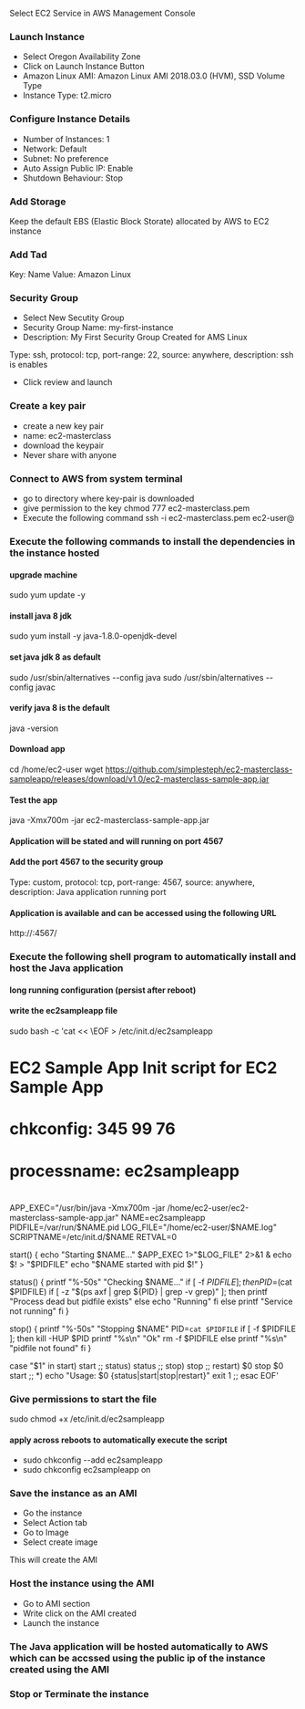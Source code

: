 Select EC2 Service in AWS Management Console

### Launch Instance
* Select Oregon Availability Zone
* Click on Launch Instance Button
* Amazon Linux AMI: Amazon Linux AMI 2018.03.0 (HVM), SSD Volume Type
* Instance Type: t2.micro 

### Configure Instance Details
* Number of Instances: 1
* Network: Default
* Subnet: No preference
* Auto Assign Public IP: Enable
* Shutdown Behaviour: Stop

### Add Storage
Keep the default EBS (Elastic Block Storate) allocated by AWS to EC2 instance

### Add Tad
Key: Name
Value: Amazon Linux

### Security Group
* Select New Secutity Group 
* Security Group Name: my-first-instance
* Description: My First Security Group Created for AMS Linux

Type: ssh, protocol: tcp, port-range: 22, source: anywhere, description: ssh is enables

* Click review and launch

### Create a key pair

* create a new key pair
* name: ec2-masterclass
* download the keypair
* Never share with anyone


### Connect to AWS from system terminal

* go to directory where key-pair is downloaded
* give permission to the key
	chmod 777 ec2-masterclass.pem
* Execute the following command
	ssh -i ec2-masterclass.pem ec2-user@<public-ip-address>

### Execute the following commands to install the dependencies in the instance hosted

#### upgrade machine
sudo yum update -y

#### install java 8 jdk
sudo yum install -y java-1.8.0-openjdk-devel

#### set java jdk 8 as default
sudo /usr/sbin/alternatives --config java
sudo /usr/sbin/alternatives --config javac

#### verify java 8 is the default
java -version

#### Download app
cd /home/ec2-user
wget https://github.com/simplesteph/ec2-masterclass-sampleapp/releases/download/v1.0/ec2-masterclass-sample-app.jar

#### Test the app
java -Xmx700m -jar ec2-masterclass-sample-app.jar

#### Application will be stated and will running on port 4567

#### Add the port 4567 to the security group

Type: custom, protocol: tcp, port-range: 4567, source: anywhere, description: Java application running port

#### Application is available and can be accessed using the following URL

http://<ip address of the instance>:4567/

### Execute the following shell program to automatically install and host the Java application


#### long running configuration (persist after reboot)

#### write the ec2sampleapp file

sudo bash -c 'cat << \EOF > /etc/init.d/ec2sampleapp

# EC2 Sample App    Init script for EC2 Sample App
#
# chkconfig: 345 99 76
# processname: ec2sampleapp
#

APP_EXEC="/usr/bin/java -Xmx700m -jar /home/ec2-user/ec2-masterclass-sample-app.jar"
NAME=ec2sampleapp
PIDFILE=/var/run/$NAME.pid
LOG_FILE="/home/ec2-user/$NAME.log"
SCRIPTNAME=/etc/init.d/$NAME
RETVAL=0

start() {
    echo "Starting $NAME..."
    $APP_EXEC 1>"$LOG_FILE" 2>&1 &
    echo $! > "$PIDFILE"
    echo "$NAME started with pid $!"
}

status() {
    printf "%-50s" "Checking $NAME..."
    if [ -f $PIDFILE ]; then
        PID=$(cat $PIDFILE)
        if [ -z "$(ps axf | grep ${PID} | grep -v grep)" ]; then
            printf "Process dead but pidfile exists"
        else
            echo "Running"
        fi
    else
        printf "Service not running"
    fi
}

stop() {
    printf "%-50s" "Stopping $NAME"
        PID=`cat $PIDFILE`
    if [ -f $PIDFILE ]; then
        kill -HUP $PID
        printf "%s\n" "Ok"
        rm -f $PIDFILE
    else
        printf "%s\n" "pidfile not found"
    fi
}

case "$1" in
    start)
    start
    ;;
    status)
    status
    ;;
    stop)
    stop
    ;;
    restart)
        $0 stop
        $0 start
    ;;
    *)
        echo "Usage: $0 {status|start|stop|restart}"
        exit 1
    ;;
esac
EOF'


### Give permissions to start the file
sudo chmod +x /etc/init.d/ec2sampleapp

#### apply across reboots to automatically execute the script
* sudo chkconfig --add ec2sampleapp
* sudo chkconfig ec2sampleapp on

### Save the instance as an AMI
 * Go the instance
 * Select Action tab
 * Go to Image
 * Select create image

 This will create the AMI

### Host the instance using the AMI
 * Go to AMI section
 * Write click on the AMI created
 * Launch the instance


### The Java application will be hosted automatically to AWS which can be accssed using the public ip of the instance created using the AMI



### Stop or Terminate the instance